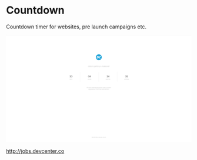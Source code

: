 # Countdown
Countdown timer for websites, pre launch campaigns etc.

![Sample Email Template ](screenshot.png)

http://jobs.devcenter.co
